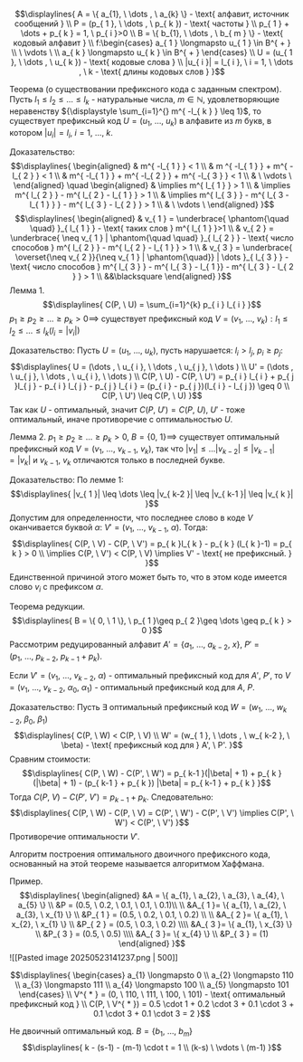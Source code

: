 $$\displaylines{
A = \{ a_{1}, \  \dots , \  a_{k} \} - \text{ алфавит, источник сообщений } \\
P = (p_{ 1 }, \  \dots , \  p_{ k }) - \text{ частоты } \\
p_{ 1 } + \dots + p_{ k } = 1, \  p_{ i }>0 \\
B = \{ b_{1}, \  \dots , \  b_{ m } \} - \text{ кодовый алфавит } \\
f:\begin{cases}
a_{ 1 } \longmapsto u_{ 1 } \in B^{ + } \\
 \ \vdots \  \\
a_{ k } \longmapsto u_{ k } \in B^{ + } 
\end{cases} \\
U = (u_{ 1 }, \  \dots , \  u_{ k }) - \text{ кодовые слова } \\
|u_{ i }| = l_{ i }, \  i = 1, \  \dots , \  k - \text{ длины кодовых слов }
}$$


Теорема (о существовании префиксного кода с заданным спектром).
Пусть ${\displaystyle l_{ 1 }\leq l_{ 2 }\leq\dots\leq l_{ k }}$ - натуральные числа, ${\displaystyle m \in \mathbb{N}}$, удовлетворяющие неравенству ${\displaystyle \sum_{i=1}^{} m^{ -l_{ k } } \leq 1}$, то существует префиксный код ${\displaystyle U = (u_{ 1 }, \ \dots, \ u_{ k })}$ в алфавите из ${\displaystyle m}$ букв, в котором ${\displaystyle |u_{ i }| = l_{ i }, \ i = 1, \ \dots, \ k}$.

Доказательство:
$$\displaylines{
\begin{aligned}
& m^{ -l_{ 1 } } < 1 \\
& m ^{ -l_{ 1 } } + m^{ -l_{ 2 } } < 1 \\
& m^{ -l_{ 1 } } + m^{ -l_{ 2 } } + m^{ -l_{ 3 } } < 1 \\
&  \ \vdots \  
\end{aligned} \quad \begin{aligned}
& \implies m^{ l_{ 1 } } > 1 \\
& \implies  m^{ l_{ 2 } } - m^{ l_{ 2 } - l_{ 1 } } > 1 \\
& \implies m^{ l_{ 3 } } - m^{ l_{ 3 - l_{ 1 } } } - m^{ l_{ 3 } - l_{ 2 } } > 1 \\
&  \ \vdots \  
\end{aligned}
}$$
$$\displaylines{
\begin{aligned}
& v_{ 1 } = \underbrace{ \phantom{\quad \quad}  }_{ l_{ 1 } } - \text{ таких слов } m^{  l_{ 1 } }>1 \\
& v_{ 2 } = \underbrace{ \neq v_{ 1 } | \phantom{\quad \quad}  }_{ l_{ 2 } } - \text{ число способов } m^{ l_{ 2 } } - m^{ l_{ 2 } - l_{ 1 } } > 1 \\
& v_{ 3 } = \underbrace{ \overset{\neq  v_{ 2 }}{\neq v_{ 1 } | \phantom{\quad}} | \dots }_{ l_{ 3 } } - \text{ число способов } m^{ l_{ 3 } } - m^{ l_{ 3 } - l_{ 1 }} - m^{ l_{ 3 } - l_{ 2 } } > 1 \\
&&\blacksquare
\end{aligned}
}$$
Лемма 1.
$$\displaylines{
C(P, \  U) = \sum_{i=1}^{k} p_{ i } l_{ i }
}$$
${\displaystyle p_{ 1 }\geq p_{ 2 } \geq \dots \geq p_{ k } > 0 \implies}$ существует префиксный код ${\displaystyle V = (v_{ 1 }, \ \dots, \ v_{ k }): l_{ 1 } \leq l_{ 2 }\leq \dots\leq l_{ k } (l_{ i } = |v_{ i }|)}$

Доказательство:
Пусть ${\displaystyle U = (u_{ 1 }, \ \dots, \ u_{ k })}$, пусть нарушается: ${\displaystyle l_{ i } > l_{ j }, \  p_{ i } \geq p_{ j }}$:
$$\displaylines{
U = (\dots , \  u_{ i }, \  \dots , \  u_{ j }, \  \dots ) \\
U' = (\dots , \  u_{ j }, \  \dots , \  u_{ i }, \  \dots ) \\
C(P, \  U) - C(P, \  U') = p_{ i } l_{ i } + p_{ j }l_{ j } - p_{ i } l_{ j } - p_{ j } l_{ i } = (p_{ i } - p_{ j })(l_{ i } - l_{ j }) \geq 0 \\
C(P, \  U') \leq C(P, \  U)
}$$
Так как ${\displaystyle U}$ - оптимальный, значит ${\displaystyle C(P, \ U') = C(P, \ U)}$, ${\displaystyle U'}$ - тоже оптимальный, иначе противоречие с оптимальностью ${\displaystyle U}$.

Лемма 2. ${\displaystyle p_{ 1 }\geq p_{ 2 } \geq \dots \geq p_{ k } > 0, \  B = \{ 0, \ 1 \} \implies}$ существует оптимальный префиксный код ${\displaystyle V = (v_{ 1 }, \ \dots, \ v_{ k-1 }, \ v_{ k })}$, так что ${\displaystyle |v_{ 1 }| \leq \dots |v_{ k-2 }| \leq |v_{ k-1 }| = |v_{ k }|}$ и ${\displaystyle v_{ k-1 }, \ v_{ k }}$ отличаются только в последней букве.

Доказательство:
По лемме 1:
$$\displaylines{
|v_{ 1 }| \leq \dots \leq |v_{ k-2 }| \leq |v_{ k-1 }| \leq |v_{ k }|
}$$
Допустим для определенности, что последнее слово в коде ${\displaystyle V}$ оканчивается буквой ${\displaystyle \alpha}$: ${\displaystyle V' = (v_{ 1 }, \ \dots, \ v_{ k-1 }, \ \alpha)}$.
Тогда:
$$\displaylines{
C(P, \   V) - C(P, \  V') = p_{ k }l_{ k } - p_{ k } (l_{ k }-1) = p_{ k } > 0 \\
\implies  C(P, \  V') < C(P, \  V) \implies V' - \text{ не префиксный. }
}$$
Единственной причиной этого может быть то, что в этом коде имеется слово ${\displaystyle v_{ i }}$ с префиксом ${\displaystyle \alpha}$.

Теорема редукции.
$$\displaylines{
B = \{ 0, \  1 \}, \  p_{ 1 }\geq  p_{ 2 }\geq \dots \geq p_{ k } > 0
}$$
Рассмотрим редуцированный алфавит ${\displaystyle A' = \{ a_{1}, \ \dots, \ a_{ k -2}, \ x \}, \  P' = (p_{ 1 }, \ \dots, \ p_{ k-2 }, \ p_{ k-1 } + p_{ k })}$.

Если ${\displaystyle V'=(v_{ 1 }, \ \dots, \ v_{ k-2 }, \ \alpha)}$ - оптимальный префиксный код для ${\displaystyle A', \ P'}$, то ${\displaystyle V = (v_{ 1 }, \ \dots, \ v_{ k-2 }, \ \alpha_{ 0 }, \ \alpha_{ 1 })}$ - оптимальный префиксный код для ${\displaystyle A, \ P}$. 

Доказательство:
Пусть ${\displaystyle \exists}$ оптимальный префиксный код ${\displaystyle W = (w_{ 1 }, \ \dots, \ w_{ k-2 }, \ \beta_{ 0 }, \ \beta_{ 1 })}$
$$\displaylines{
C(P, \  W) < C(P, \  V) \\
W' = (w_{ 1 }, \  \dots , \  w_{ k-2 }, \  \beta) - \text{ префиксный код для } A', \  P'.
}$$
Сравним стоимости:
$$\displaylines{
C(P, \  W) - C(P', \  W') = p_{ k-1 }(|\beta| + 1) + p_{ k }(|\beta| + 1) - (p_{ k-1 } + p_{ k }) |\beta| = p_{ k-1 } + p_{ k } 
}$$
Тогда ${\displaystyle C(P, \ V) - C(P', \ V') = p_{ k-1 } + p_{ k }}$. Следовательно:
$$\displaylines{
C(P, \  W) - C(P, \  V) = C(P', \  W') - C(P', \  V') \implies  C(P', \  W') < C(P', \  V')
}$$
Противоречие оптимальности ${\displaystyle V'}$.

Алгоритм построения оптимального двоичного префиксного кода, основанный на этой теореме называется алгоритмом Хаффмана.

Пример.
$$\displaylines{
\begin{aligned}
&A = \{ a_{1}, \  a_{2}, \  a_{3}, \  a_{4}, \  a_{5} \} \\
&P = (0.5, \  0.2, \  0.1, \  0.1, \  0.1)\\ \\
&A_{ 1 }= \{ a_{1}, \  a_{2}, \  a_{3}, \  x_{1} \} \\
&P_{ 1 } = (0.5, \  0.2, \  0.1, \  0.2) \\ \\
&A_{ 2 }= \{ a_{1}, \  x_{2}, \  x_{1} \} \\
&P_{ 2 } = (0.5, \  0.3, \  0.2) \\\\
&A_{ 3 }= \{ a_{1}, \  x_{3} \} \\
&P_{ 3 } = (0.5, \  0.5) \\\\
&A_{ 3 }= \{ x_{4} \} \\
&P_{ 3 } = (1)
\end{aligned}
}$$
![[Pasted image 20250523141237.png | 500]]

$$\displaylines{
\begin{cases}
a_{1} \longmapsto 0 \\
a_{2} \longmapsto 110 \\
a_{3} \longmapsto 111 \\
a_{4} \longmapsto 100 \\
a_{5} \longmapsto 101
\end{cases} \\
V^{ * } = (0, \  110, \  111, \  100, \  101) - \text{ оптимальный префиксный код } \\
C(P, \  V^{ * }) = 0.5 \cdot  1 + 0.2 \cdot  3 + 0.1 \cdot  3 + 0.1 \cdot  3 + 0.1 \cdot  3 = 2
}$$

Не двоичный оптимальный код. ${\displaystyle B = \{ b_{ 1 }, \ \dots, \ b_{ m } \}}$
$$\displaylines{
k - (s-1) - (m-1) \cdot  t = 1 \\
(k-s)  \ \vdots \ (m-1) 
}$$
